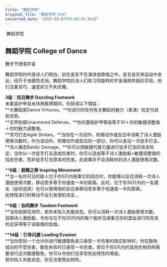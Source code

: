 ```yaml
---
title: "舞蹈学院"
original_file: "舞蹈学院.htm"
converted_date: "2025-09-07T05:46:56.843Z"
---
```


﻿ 舞蹈学院  

## **舞蹈学院 College of Dance**

舞步节律谐宇宙

舞蹈学院的吟游诗人们明白，创生圣言不在演讲或歌唱之中，圣言自天体运动中发出，经芥子虫蠕而流淌。舞蹈学院的诗人们练习同旋转的宇宙谐频共振的手段，他们注重灵巧、速度却又不失优雅。

****3级：炫目舞步 Dazzling Footwork****  
未着装护甲且未持用盾牌期间，你获得以下增益：  
**大舞蹈家Dance Virtuoso。**你进行的任何有关舞蹈的魅力（表演）检定均具有优势。  
**无甲防御Unarmored Defense。**你的基础护甲等级等于10＋你的敏捷调整值＋你的魅力调整值。  
**灵巧打击Agile Strikes。**当你在一次动作、附赠动作或反应中消耗了诗人激励使用次数时，作为该动作、附赠动作或反应的一部分，你可以发动一次徒手打击。  
**诗人痛击Bardic Damage。**你可以用敏捷代替力量进行徒手打击的攻击检定。当你以一次徒手打击造成伤害时，你可以造成等于诗人激励骰+敏捷调整值的钝击伤害，而非徒手打击原本的伤害。此效果并不会消耗你的诗人激励使用次数。

****6级：鼓舞之移 Inspring Movement**  
**当一名你可见的敌人位于你5尺内结束它的回合时，你能够以反应消耗一次诗人激励使用次数，移动至多等于你速度一半的距离。此时，位于你30尺内的一名盟友（由你选择）也可以使用他的反应来移动至多等于他速度一半的距离。  
此特性进行的移动不会引发借机攻击 。

****6级：协同舞步 Tandem Footwork**  
**当你投掷先攻时，若你未陷入失能状态，你可以消耗一次诗人激励使用次数，投掷诗人激励骰，令你与位于你30尺内的每个能听见或看见你的盟友进行的先攻检定获得等于该骰值的加值。

****14级：引导闪避 Leading Evasion**  
**当你受到一个允许你进行敏捷豁免来只承受一半伤害的效应影响时，你在豁免成功时不受伤害，豁免失败时只承受一半伤害。若位于你5尺内的其他生物同样需要进行这次敏捷豁免，你可以令他们也享受到此特性的增益。  
若你陷入失能状态，你无法使用此特性。